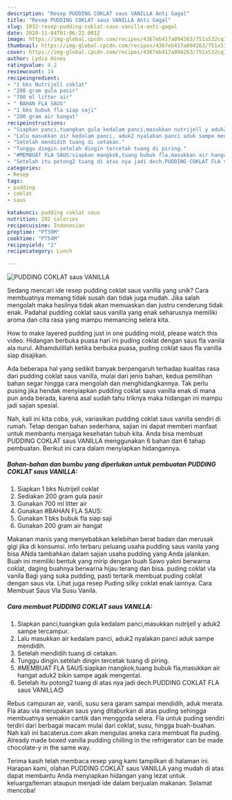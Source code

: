 ```yaml
---
description: "Resep PUDDING COKLAT saus VANILLA Anti Gagal"
title: "Resep PUDDING COKLAT saus VANILLA Anti Gagal"
slug: 1032-resep-pudding-coklat-saus-vanilla-anti-gagal
date: 2020-11-04T01:06:22.001Z
image: https://img-global.cpcdn.com/recipes/4367eb417a094263/751x532cq70/pudding-coklat-saus-vanilla-foto-resep-utama.jpg
thumbnail: https://img-global.cpcdn.com/recipes/4367eb417a094263/751x532cq70/pudding-coklat-saus-vanilla-foto-resep-utama.jpg
cover: https://img-global.cpcdn.com/recipes/4367eb417a094263/751x532cq70/pudding-coklat-saus-vanilla-foto-resep-utama.jpg
author: Lydia Hines
ratingvalue: 4.2
reviewcount: 14
recipeingredient:
- "1 bks Nutrijell coklat"
- "200 gram gula pasir"
- "700 ml litter air"
- " BAHAN FLA SAUS"
- "1 bks bubuk fla siap saji"
- "200 gram air hangat"
recipeinstructions:
- "Siapkan panci,tuangkan gula kedalam panci,masukkan nutrijell y aduk2 sampe tercampur."
- "Lalu masukkan air kedalam panci, aduk2 nyalakan panci aduk sampe mendidih."
- "Setelah mendidih tuang di cetakan."
- "Tunggu dingin.setelah dingin tercetak tuang di piring."
- "#MEMBUAT FLA SAUS:siapkan mangkok,tuang bubuk fla,masukkan air hangat aduk2 bikin sampe agak mengental."
- "Setelah itu potong2 tuang di atas nya jadi dech.PUDDING COKLAT FLA saus VANILLA😊"
categories:
- Resep
tags:
- pudding
- coklat
- saus

katakunci: pudding coklat saus 
nutrition: 292 calories
recipecuisine: Indonesian
preptime: "PT39M"
cooktime: "PT54M"
recipeyield: "2"
recipecategory: Lunch

---
```



![PUDDING COKLAT saus VANILLA](https://img-global.cpcdn.com/recipes/4367eb417a094263/751x532cq70/pudding-coklat-saus-vanilla-foto-resep-utama.jpg)

Sedang mencari ide resep pudding coklat saus vanilla yang unik? Cara membuatnya memang tidak susah dan tidak juga mudah. Jika salah mengolah maka hasilnya tidak akan memuaskan dan justru cenderung tidak enak. Padahal pudding coklat saus vanilla yang enak seharusnya memiliki aroma dan cita rasa yang mampu memancing selera kita.

How to make layered pudding just in one pudding mold, please watch this video. Hidangan berbuka puasa hari ini puding coklat dengan saus fla vanila ala nurul. Alhamdulillah ketika berbuka puasa, puding coklat saus fla vanilla siap disajikan.

Ada beberapa hal yang sedikit banyak berpengaruh terhadap kualitas rasa dari pudding coklat saus vanilla, mulai dari jenis bahan, kedua pemilihan bahan segar hingga cara mengolah dan menghidangkannya. Tak perlu pusing jika hendak menyiapkan pudding coklat saus vanilla enak di mana pun anda berada, karena asal sudah tahu triknya maka hidangan ini mampu jadi sajian spesial.


Nah, kali ini kita coba, yuk, variasikan pudding coklat saus vanilla sendiri di rumah. Tetap dengan bahan sederhana, sajian ini dapat memberi manfaat untuk membantu menjaga kesehatan tubuh kita. Anda bisa membuat PUDDING COKLAT saus VANILLA menggunakan 6 bahan dan 6 tahap pembuatan. Berikut ini cara dalam menyiapkan hidangannya.

<!--inarticleads1-->

##### Bahan-bahan dan bumbu yang diperlukan untuk pembuatan PUDDING COKLAT saus VANILLA:

1. Siapkan 1 bks Nutrijell coklat
1. Sediakan 200 gram gula pasir
1. Gunakan 700 ml litter air
1. Gunakan  #BAHAN FLA SAUS:
1. Gunakan 1 bks bubuk fla siap saji
1. Gunakan 200 gram air hangat


Makanan manis yang menyebabkan kelebihan berat badan dan merusak gigi jika di konsumsi. info terbaru peluang usaha pudding saus vanila yang bisa ANda tambahkan dalam sajian usaha pudding yang Anda jalankan. Buah ini memiliki bentuk yang mirip dengan buah Sawo yakni berwarna coklat, daging buahnya berwarna hijau terang dan bisa. puding coklat vla vanila Bagi yang suka pudding, pasti tertarik membuat puding coklat dengan saus vla. Lihat juga resep Puding silky coklat enak lainnya. Cara Membuat Saus Vla Susu Vanila. 

<!--inarticleads2-->

##### Cara membuat PUDDING COKLAT saus VANILLA:

1. Siapkan panci,tuangkan gula kedalam panci,masukkan nutrijell y aduk2 sampe tercampur.
1. Lalu masukkan air kedalam panci, aduk2 nyalakan panci aduk sampe mendidih.
1. Setelah mendidih tuang di cetakan.
1. Tunggu dingin.setelah dingin tercetak tuang di piring.
1. #MEMBUAT FLA SAUS:siapkan mangkok,tuang bubuk fla,masukkan air hangat aduk2 bikin sampe agak mengental.
1. Setelah itu potong2 tuang di atas nya jadi dech.PUDDING COKLAT FLA saus VANILLA😊


Rebus campuran air, vanili, susu sera garam sampai mendidih, aduk merata. Fla atau vla merupakan saus yang ditaburkan di atas puding sehingga membuatnya semakin cantik dan menggoda selera. Fla untuk puding sendiri terdiri dari berbagai macam mulai dari coklat, susu, hingga buah-buahan. Nah kali ini bacaterus.com akan mengulas aneka cara membuat fla puding. Already made boxed vanilla pudding chilling in the refrigerator can be made chocolate-y in the same way. 

Terima kasih telah membaca resep yang kami tampilkan di halaman ini. Harapan kami, olahan PUDDING COKLAT saus VANILLA yang mudah di atas dapat membantu Anda menyiapkan hidangan yang lezat untuk keluarga/teman ataupun menjadi ide dalam berjualan makanan. Selamat mencoba!
